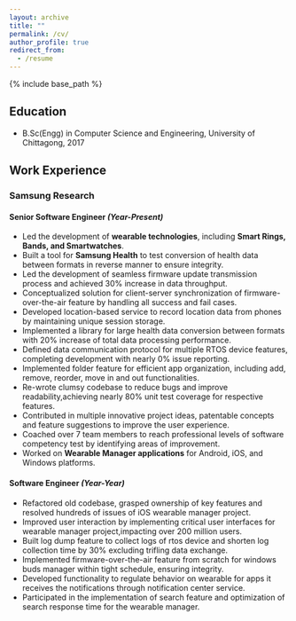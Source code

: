 ```yaml
---
layout: archive
title: ""
permalink: /cv/
author_profile: true
redirect_from:
  - /resume
---
```




{% include base_path %}

## Education

* B.Sc(Engg) in Computer Science and Engineering, University of Chittagong, 2017

## Work Experience

### **Samsung Research**  
#### Senior Software Engineer *(Year-Present)*
- Led the development of **wearable technologies**, including **Smart Rings, Bands, and Smartwatches**.
- Built a tool for **Samsung Health** to test conversion of health data between formats in reverse manner to ensure integrity.
- Led the development of seamless firmware update transmission process and achieved 30% increase in data throughput.
- Conceptualized solution for client-server synchronization of firmware-over-the-air feature by handling all success and fail cases.
- Developed location-based service to record location data from phones by maintaining unique session storage.
- Implemented a library for large health data conversion between formats with 20% increase of total data processing performance.
- Defined data communication protocol for multiple RTOS device features, completing development with nearly 0% issue reporting.
- Implemented folder feature for efficient app organization, including add, remove, reorder, move in and out functionalities.
- Re-wrote clumsy codebase to reduce bugs and improve readability,achieving nearly 80% unit test coverage for respective features.
- Contributed in multiple innovative project ideas, patentable concepts and feature suggestions to improve the user experience.
- Coached over 7 team members to reach professional levels of software competency test by identifying areas of improvement.
- Worked on **Wearable Manager applications** for Android, iOS, and Windows platforms.

#### Software Engineer *(Year-Year)*
- Refactored old codebase, grasped ownership of key features and resolved hundreds of issues of iOS wearable manager project.
- Improved user interaction by implementing critical user interfaces for wearable manager project,impacting over 200 million users.
- Built log dump feature to collect logs of rtos device and shorten log collection time by 30% excluding trifling data exchange.
- Implemented firmware-over-the-air feature from scratch for windows buds manager within tight schedule, ensuring integrity.
- Developed functionality to regulate behavior on wearable for apps it receives the notifications through notification center service.
- Participated in the implementation of search feature and optimization of search response time for the wearable manager.
